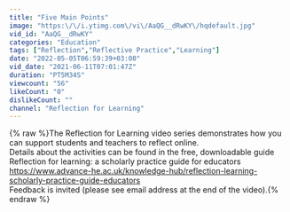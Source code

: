 ```yaml
---
title: "Five Main Points"
image: "https:\/\/i.ytimg.com\/vi\/AaQG__dRwKY\/hqdefault.jpg"
vid_id: "AaQG__dRwKY"
categories: "Education"
tags: ["Reflection","Reflective Practice","Learning"]
date: "2022-05-05T06:59:39+03:00"
vid_date: "2021-06-11T07:01:47Z"
duration: "PT5M34S"
viewcount: "56"
likeCount: "0"
dislikeCount: ""
channel: "Reflection for Learning"
---
```

{% raw %}The Reflection for Learning video series demonstrates how you can support students and teachers to reflect online. <br />Details about the activities can be found in the free, downloadable guide Reflection for learning: a scholarly practice guide for educators<br /><a rel="nofollow" target="blank" href="https://www.advance-he.ac.uk/knowledge-hub/reflection-learning-scholarly-practice-guide-educators">https://www.advance-he.ac.uk/knowledge-hub/reflection-learning-scholarly-practice-guide-educators</a><br />Feedback is invited (please see email address at the end of the video).{% endraw %}
